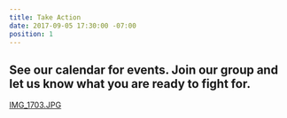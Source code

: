 ```yaml
---
title: Take Action
date: 2017-09-05 17:30:00 -07:00
position: 1
---
```


## See our calendar for events.  Join our group and let us know what you are ready to fight for. 

[IMG_1703.JPG](/uploads/IMG_1703.JPG)  